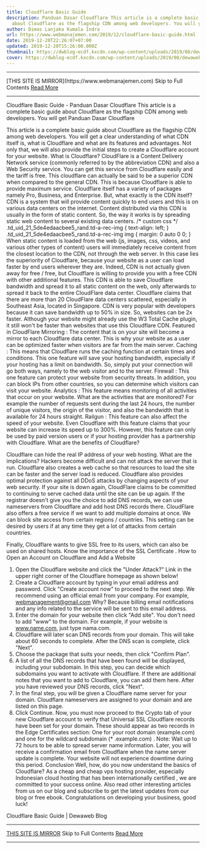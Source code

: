 ```yaml
---
title: Cloudflare Basic Guide
description: Panduan Dasar Cloudflare This article is a complete basic guide
  about Cloudflare as the flagship CDN among web developers. You will get
author: Dimas Lanjaka Kumala Indra
url: https://www.webmanajemen.com/2019/12/cloudflare-basic-guide.html
date: 2019-12-20T22:26:07+07:00
updated: 2019-12-20T15:26:00.000Z
thumbnail: https://dwblog-ecdf.kxcdn.com/wp-content/uploads/2019/08/dewaweb-blog-panduan-dasar-cloudflare-revisi-696x411.png
cover: https://dwblog-ecdf.kxcdn.com/wp-content/uploads/2019/08/dewaweb-blog-panduan-dasar-cloudflare-revisi-696x411.png
---
```


<hr/> [THIS SITE IS MIRROR](https://www.webmanajemen.com) Skip to Full Contents <a href="https://www.webmanajemen.com/2019/12/cloudflare-basic-guide.html" rel="follow" class="button" id="read-more">Read More</a> <hr/> Cloudflare Basic Guide - Panduan Dasar Cloudflare This article is a complete basic guide about Cloudflare as the flagship CDN among web developers. You will get Panduan Dasar Cloudflare

  
  This article is a complete basic guide about Cloudflare as the flagship CDN among web developers.  You will get a clear understanding of what CDN itself is, what is Cloudflare and what are its features and advantages.  Not only that, we will also provide the initial steps to create a Cloudflare account for your website. 
  What is Cloudflare? 
  CloudFlare is a Content Delivery Network service (commonly referred to by the abbreviation CDN) and also a Web Security service.  You can get this service from Cloudflare easily and the tariff is free.  This cloudflare can actually be said to be a superior CDN when compared to the general CDN.  This is because Cloudflare is able to provide maximum service.  Cloudflare itself has a variety of packages namely Pro, Business, and Enterprise. 
  But, what exactly is the CDN itself?  CDN is a system that will provide content quickly to end users and this is on various data centers on the internet.  Content distributed via this CDN is usually in the form of static content.  So, the way it works is by spreading static web content to several existing data centers. 
 /* custom css */ .td_uid_21_5de4edaacbee5_rand.td-a-rec-img {          text-align: left;      }      .td_uid_21_5de4edaacbee5_rand.td-a-rec-img img {                      margin: 0 auto 0 0;                  } 
  When static content is loaded from the web (js, images, css, videos, and various other types of content) users will immediately receive content from the closest location to the CDN, not through the web server.  In this case lies the superiority of Cloudflare, because your website as a user can load faster by end users wherever they are. 
  Indeed, CDN is not actually given away for free / free, but Cloudflare is willing to provide you with a free CDN with other additional features.  This CDN is able to save Cloudflare bandwidth and spread it to all static content on the web, only afterwards to spread it back to the entire CloudFlare data center. 
  Cloudflare claims that there are more than 20 CloudFlare data centers scattered, especially in Southeast Asia, located in Singapore.  CDN is very popular with developers because it can save bandwidth up to 50% in size.  So, websites can be 2x faster.  Although your website might already use the W3 Total Cache plugin, it still won't be faster than websites that use this Cloudflare CDN. 
  Featured in CloudFlare 
  Mirroring : The content that is on your site will become a mirror to each Cloudflare data center.  This is why your website as a user can be optimized faster when visitors are far from the main server. 
  Caching : This means that Cloudflare runs the caching function at certain times and conditions.  This one feature will save your hosting bandwidth, especially if your hosting has a limit on bandwidth.  So, simply put your connection will go both ways, namely to the web visitor and to the server. 
  Firewall : This one feature can protect your website from security threats.  In addition, you can block IPs from other countries, so you can determine which visitors can visit your website. 
  Analytics : This feature means monitoring of all activities that occur on your website.  What are the activities that are monitored? For example the number of requests sent during the last 24 hours, the number of unique visitors, the origin of the visitor, and also the bandwidth that is available for 24 hours straight. 
  Railgun : This feature can also affect the speed of your website.  Even Cloudflare with this feature claims that your website can increase its speed up to 300%.  However, this feature can only be used by paid version users or if your hosting provider has a partnership with Cloudflare. 
  What are the benefits of Cloudflare? 

  Cloudflare can hide the real IP address of your web hosting.  What are the implications?  Hackers become difficult and can not attack the server that is run. 
  Cloudflare also creates a web cache so that resources to load the site can be faster and the server load is reduced. 
  Cloudflare also provides optimal protection against all DDoS attacks by changing aspects of your web security. 
  If your site is down again, CloudFlare claims to be committed to continuing to serve cached data until the site can be up again. 
  If the registrar doesn't give you the choice to add DNS records, we can use nameservers from Cloudflare and add host DNS records there. 
  CloudFlare also offers a free service if we want to add multiple domains at once. 
  We can block site access from certain regions / countries.  This setting can be desired by users if at any time they get a lot of attacks from certain countries. 

  Finally, Cloudflare wants to give SSL free to its users, which can also be used on shared hosts.  Know the importance of the SSL Certificate . 
  How to Open an Account on Cloudflare and Add a Website 
  1. Open the Cloudflare website and click the "Under Attack?" Link in the upper right corner of the Cloudflare homepage as shown below! 
  2. Create a Cloudflare account by typing in your email address and password.  Click "Create account now" to proceed to the next step.  We recommend using an official email from your company.  For example, webmanagement@gmail.com Why?  Because billing email notifications and any info related to the service will be sent to this email address. 
  3. Enter the domain for your website then click "Add site".  You don't need to add "www" to the domain.  For example, if your website is www.name.com, just type nama.com. 
  4. Cloudflare will later scan DNS records from your domain.  This will take about 60 seconds to complete.  After the DNS scan is complete, click "Next". 
  5. Choose the package that suits your needs, then click "Confirm Plan". 
  6. A list of all the DNS records that have been found will be displayed, including your subdomain.  In this step, you can decide which subdomains you want to activate with Cloudflare.  If there are additional notes that you want to add to Cloudflare, you can add them here.  After you have reviewed your DNS records, click "Next". 
  7. In the final step, you will be given a Cloudflare name server for your domain.  Cloudflare nameservers are assigned to your domain and are listed on this page. 
  8. Click Continue.  Now, you must now proceed to the Crypto tab of your new Cloudflare account to verify that Universal SSL Cloudflare records have been set for your domain.  These should appear as two records in the Edge Certificates section: One for your root domain (example.com) and one for the wildcard subdomain (* .example.com) . 
  Note: Wait up to 72 hours to be able to spread server name information.  Later, you will receive a confirmation email from Cloudflare when the name server update is complete.  Your website will not experience downtime during this period. 
  Conclusion 
  Well, how, do you now understand the basics of Cloudflare?  As a cheap and cheap vps hosting provider, especially Indonesian cloud hosting that has been internationally certified , we are committed to your success online.  Also read other interesting articles from us on our blog and subscribe to get the latest updates from our blog or free ebook.  Congratulations on developing your business, good luck! 


  Cloudflare Basic Guide |  Dewaweb Blog <hr/> [THIS SITE IS MIRROR](https://www.webmanajemen.com) Skip to Full Contents <a href="https://www.webmanajemen.com/2019/12/cloudflare-basic-guide.html" rel="follow" class="button" id="read-more">Read More</a> <hr/>